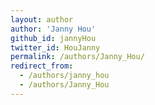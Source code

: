 ```yaml
---
layout: author
author: 'Janny Hou'
github_id: jannyHou
twitter_id: HouJanny
permalink: /authors/Janny_Hou/
redirect_from:
  - /authors/janny_hou
  - /authors/Janny_Hou
---
```

